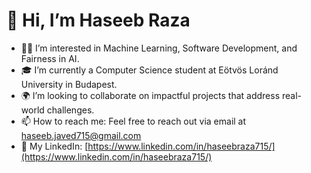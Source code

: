 # 👋 Hi, I’m Haseeb Raza

- 👨‍💻 I’m interested in Machine Learning, Software Development, and Fairness in AI.
- 🎓 I’m currently a Computer Science student at Eötvös Loránd University in Budapest.
- 🌍 I’m looking to collaborate on impactful projects that address real-world challenges.
- 📫 How to reach me: Feel free to reach out via email at [haseeb.javed715@gmail.com](mailto:haseebraza@example.com)
- 💼 My LinkedIn: [https://www.linkedin.com/in/haseebraza715/](https://www.linkedin.com/in/haseebraza715/)

